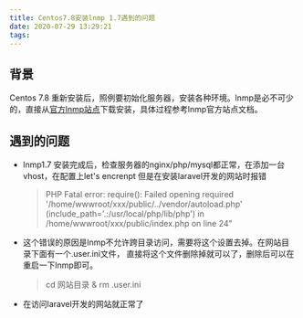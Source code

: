 ```yaml
---
title: Centos7.8安装lnmp 1.7遇到的问题
date: 2020-07-29 13:29:21
tags:
---
```

## 背景
Centos 7.8 重新安装后，照例要初始化服务器，安装各种环境。lnmp是必不可少的，直接从[官方lnmp站点](https://lnmp.org)下载安装，具体过程参考lnmp官方站点文档。
## 遇到的问题
* lnmp1.7 安装完成后，检查服务器的nginx/php/mysql都正常，在添加一台vhost，在配置上let's encrenpt 但是在安装laravel开发的网站时报错
    > PHP Fatal error:  require(): Failed opening required '/home/wwwroot/xxx/public/../vendor/autoload.php' (include_path='.:/usr/local/php/lib/php') in /home/wwwroot/xxx/public/index.php on line 24"
* 这个错误的原因是lnmp不允许跨目录访问，需要将这个设置去掉。在网站目录下面有一个.user.ini文件， 直接将这个文件删除掉就可以了，删除后可以在重启一下lnmp即可。
    > cd 网站目录 & rm .user.ini
* 在访问laravel开发的网站就正常了
